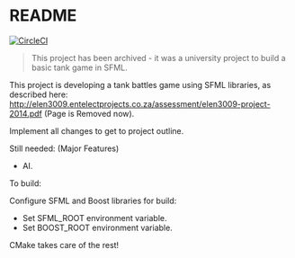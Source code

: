 # README 

[![CircleCI](https://circleci.com/gh/ScooterDelta/ELEN3009-Game-SFML.svg?style=svg)](https://circleci.com/gh/ScooterDelta/ELEN3009-Game-SFML)

> This project has been archived - it was a university project to build a basic tank game in SFML.

This project is developing a tank battles game using SFML libraries, as described here: http://elen3009.entelectprojects.co.za/assessment/elen3009-project-2014.pdf (Page is Removed now).

Implement all changes to get to project outline.

Still needed: (Major Features)

- AI.

To build:

Configure SFML and Boost libraries for build:
- Set SFML_ROOT environment variable.
- Set BOOST_ROOT environment variable.
    
CMake takes care of the rest!   
